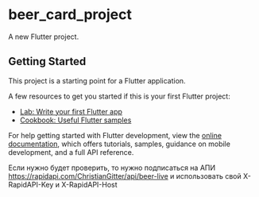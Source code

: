# beer_card_project

A new Flutter project.

## Getting Started

This project is a starting point for a Flutter application.

A few resources to get you started if this is your first Flutter project:

- [Lab: Write your first Flutter app](https://docs.flutter.dev/get-started/codelab)
- [Cookbook: Useful Flutter samples](https://docs.flutter.dev/cookbook)

For help getting started with Flutter development, view the
[online documentation](https://docs.flutter.dev/), which offers tutorials,
samples, guidance on mobile development, and a full API reference.

Если нужно будет проверить, то нужно подписаться на АПИ https://rapidapi.com/ChristianGitter/api/beer-live 
и использовать свой X-RapidAPI-Key и X-RapidAPI-Host
